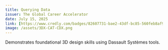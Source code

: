 ```yaml
---
title: Querying Data
issuer: The Global Career Accelerator
date: July 15, 2025
link: [https://www.credly.com/badges/82607731-bae2-43df-bc85-560feb8af911/public_url](https://www.credential.net/68d7b02e-a3e6-4a3f-818e-c262791f64ef#acc.ciaDWfbN)
image: /assets/3DX-CAT-CDX.png
---
```


Demonstrates foundational 3D design skills using Dassault Systèmes tools.
